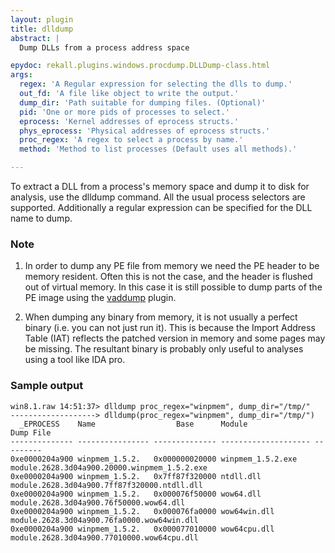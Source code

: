 ```yaml
---
layout: plugin
title: dlldump
abstract: |
  Dump DLLs from a process address space

epydoc: rekall.plugins.windows.procdump.DLLDump-class.html
args:
  regex: 'A Regular expression for selecting the dlls to dump.'
  out_fd: 'A file like object to write the output.'
  dump_dir: 'Path suitable for dumping files. (Optional)'
  pid: 'One or more pids of processes to select.'
  eprocess: 'Kernel addresses of eprocess structs.'
  phys_eprocess: 'Physical addresses of eprocess structs.'
  proc_regex: 'A regex to select a process by name.'
  method: 'Method to list processes (Default uses all methods).'

---
```


To extract a DLL from a process's memory space and dump it to disk for analysis,
use the dlldump command. All the usual process selectors are
supported. Additionally a regular expression can be specified for the DLL name
to dump.

### Note

1. In order to dump any PE file from memory we need the PE header to be memory
   resident. Often this is not the case, and the header is flushed out of
   virtual memory. In this case it is still possible to dump parts of the PE
   image using the [vaddump](VADDump.html) plugin.

2. When dumping any binary from memory, it is not usually a perfect binary
   (i.e. you can not just run it). This is because the Import Address Table
   (IAT) reflects the patched version in memory and some pages may be
   missing. The resultant binary is probably only useful to analyses using a
   tool like IDA pro.


### Sample output

```
win8.1.raw 14:51:37> dlldump proc_regex="winpmem", dump_dir="/tmp/"
-------------------> dlldump(proc_regex="winpmem", dump_dir="/tmp/")
  _EPROCESS    Name                  Base      Module               Dump File
-------------- ---------------- -------------- -------------------- ---------
0xe0000204a900 winpmem_1.5.2.   0x000000020000 winpmem_1.5.2.exe    module.2628.3d04a900.20000.winpmem_1.5.2.exe
0xe0000204a900 winpmem_1.5.2.   0x7ff87f320000 ntdll.dll            module.2628.3d04a900.7ff87f320000.ntdll.dll
0xe0000204a900 winpmem_1.5.2.   0x000076f50000 wow64.dll            module.2628.3d04a900.76f50000.wow64.dll
0xe0000204a900 winpmem_1.5.2.   0x000076fa0000 wow64win.dll         module.2628.3d04a900.76fa0000.wow64win.dll
0xe0000204a900 winpmem_1.5.2.   0x000077010000 wow64cpu.dll         module.2628.3d04a900.77010000.wow64cpu.dll
```
